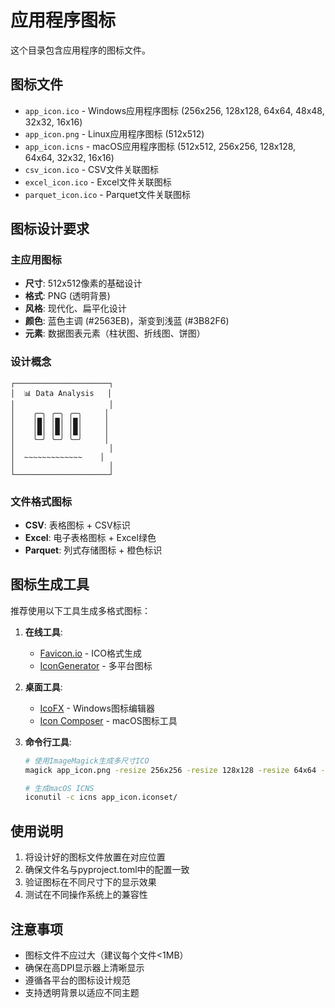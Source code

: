 # 应用程序图标

这个目录包含应用程序的图标文件。

## 图标文件

- `app_icon.ico` - Windows应用程序图标 (256x256, 128x128, 64x64, 48x48, 32x32, 16x16)
- `app_icon.png` - Linux应用程序图标 (512x512)
- `app_icon.icns` - macOS应用程序图标 (512x512, 256x256, 128x128, 64x64, 32x32, 16x16)
- `csv_icon.ico` - CSV文件关联图标
- `excel_icon.ico` - Excel文件关联图标  
- `parquet_icon.ico` - Parquet文件关联图标

## 图标设计要求

### 主应用图标
- **尺寸**: 512x512像素的基础设计
- **格式**: PNG (透明背景)
- **风格**: 现代化、扁平化设计
- **颜色**: 蓝色主调 (#2563EB)，渐变到浅蓝 (#3B82F6)
- **元素**: 数据图表元素（柱状图、折线图、饼图）

### 设计概念
```
┌─────────────────────┐
│  📊 Data Analysis   │  
│                     │
│    ╭─╮ ╭─╮ ╭─╮     │
│    │█│ │█│ │█│     │  
│    │█│ │█│ │█│     │
│    ╰─╯ ╰─╯ ╰─╯     │
│                     │
│  ∼∼∼∼∼∼∼∼∼∼∼∼∼    │
│                     │
└─────────────────────┘
```

### 文件格式图标
- **CSV**: 表格图标 + CSV标识
- **Excel**: 电子表格图标 + Excel绿色
- **Parquet**: 列式存储图标 + 橙色标识

## 图标生成工具

推荐使用以下工具生成多格式图标：

1. **在线工具**:
   - [Favicon.io](https://favicon.io/) - ICO格式生成
   - [IconGenerator](https://icongenerator.net/) - 多平台图标

2. **桌面工具**:
   - [IcoFX](https://icofx.ro/) - Windows图标编辑器
   - [Icon Composer](https://developer.apple.com/xcode/) - macOS图标工具

3. **命令行工具**:
   ```bash
   # 使用ImageMagick生成多尺寸ICO
   magick app_icon.png -resize 256x256 -resize 128x128 -resize 64x64 -resize 48x48 -resize 32x32 -resize 16x16 app_icon.ico
   
   # 生成macOS ICNS
   iconutil -c icns app_icon.iconset/
   ```

## 使用说明

1. 将设计好的图标文件放置在对应位置
2. 确保文件名与pyproject.toml中的配置一致
3. 验证图标在不同尺寸下的显示效果
4. 测试在不同操作系统上的兼容性

## 注意事项

- 图标文件不应过大（建议每个文件<1MB）
- 确保在高DPI显示器上清晰显示
- 遵循各平台的图标设计规范
- 支持透明背景以适应不同主题